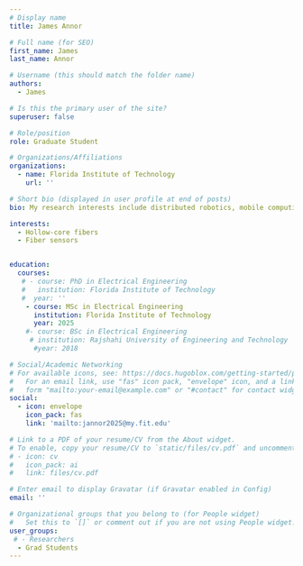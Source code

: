 ```yaml
---
# Display name
title: James Annor

# Full name (for SEO)
first_name: James
last_name: Annor

# Username (this should match the folder name)
authors:
  - James

# Is this the primary user of the site?
superuser: false

# Role/position
role: Graduate Student

# Organizations/Affiliations
organizations:
  - name: Florida Institute of Technology
    url: ''

# Short bio (displayed in user profile at end of posts)
bio: My research interests include distributed robotics, mobile computing and programmable matter.

interests:
  - Hollow-core fibers
  - Fiber sensors


education:
  courses:
   # - course: PhD in Electrical Engineering
   #   institution: Florida Institute of Technology
   #  year: ''
    - course: MSc in Electrical Engineering
      institution: Florida Institute of Technology
      year: 2025
    #- course: BSc in Electrical Engineering
     # institution: Rajshahi University of Engineering and Technology
      #year: 2018

# Social/Academic Networking
# For available icons, see: https://docs.hugoblox.com/getting-started/page-builder/#icons
#   For an email link, use "fas" icon pack, "envelope" icon, and a link in the
#   form "mailto:your-email@example.com" or "#contact" for contact widget.
social:
  - icon: envelope
    icon_pack: fas
    link: 'mailto:jannor2025@my.fit.edu'

# Link to a PDF of your resume/CV from the About widget.
# To enable, copy your resume/CV to `static/files/cv.pdf` and uncomment the lines below.
# - icon: cv
#   icon_pack: ai
#   link: files/cv.pdf

# Enter email to display Gravatar (if Gravatar enabled in Config)
email: ''

# Organizational groups that you belong to (for People widget)
#   Set this to `[]` or comment out if you are not using People widget.
user_groups:
 # - Researchers
  - Grad Students
---
```




